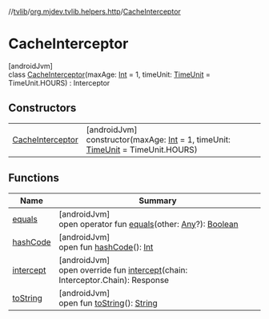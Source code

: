 //[tvlib](../../../index.md)/[org.mjdev.tvlib.helpers.http](../index.md)/[CacheInterceptor](index.md)

# CacheInterceptor

[androidJvm]\
class [CacheInterceptor](index.md)(maxAge: [Int](https://kotlinlang.org/api/latest/jvm/stdlib/kotlin/-int/index.html) = 1, timeUnit: [TimeUnit](https://developer.android.com/reference/kotlin/java/util/concurrent/TimeUnit.html) = TimeUnit.HOURS) : Interceptor

## Constructors

| | |
|---|---|
| [CacheInterceptor](-cache-interceptor.md) | [androidJvm]<br>constructor(maxAge: [Int](https://kotlinlang.org/api/latest/jvm/stdlib/kotlin/-int/index.html) = 1, timeUnit: [TimeUnit](https://developer.android.com/reference/kotlin/java/util/concurrent/TimeUnit.html) = TimeUnit.HOURS) |

## Functions

| Name | Summary |
|---|---|
| [equals](../../org.mjdev.tvlib.webscrapper.select/-element-not-found-exception/index.md#585090901%2FFunctions%2F-1596939238) | [androidJvm]<br>open operator fun [equals](../../org.mjdev.tvlib.webscrapper.select/-element-not-found-exception/index.md#585090901%2FFunctions%2F-1596939238)(other: [Any](https://kotlinlang.org/api/latest/jvm/stdlib/kotlin/-any/index.html)?): [Boolean](https://kotlinlang.org/api/latest/jvm/stdlib/kotlin/-boolean/index.html) |
| [hashCode](../../org.mjdev.tvlib.webscrapper.select/-element-not-found-exception/index.md#1794629105%2FFunctions%2F-1596939238) | [androidJvm]<br>open fun [hashCode](../../org.mjdev.tvlib.webscrapper.select/-element-not-found-exception/index.md#1794629105%2FFunctions%2F-1596939238)(): [Int](https://kotlinlang.org/api/latest/jvm/stdlib/kotlin/-int/index.html) |
| [intercept](intercept.md) | [androidJvm]<br>open override fun [intercept](intercept.md)(chain: Interceptor.Chain): Response |
| [toString](../../org.mjdev.tvlib.webscrapper.select/-element-not-found-exception/index.md#1616463040%2FFunctions%2F-1596939238) | [androidJvm]<br>open fun [toString](../../org.mjdev.tvlib.webscrapper.select/-element-not-found-exception/index.md#1616463040%2FFunctions%2F-1596939238)(): [String](https://kotlinlang.org/api/latest/jvm/stdlib/kotlin/-string/index.html) |
